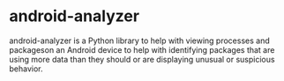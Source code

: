 # android-analyzer

android-analyzer is a Python library to help with viewing processes and packageson an Android device to help with identifying packages that are using more data than they should or are displaying unusual or suspicious behavior.
